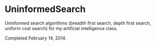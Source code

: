 UninformedSearch
================

Uninformed search algorithms (breadth first search, depth first search, uniform cost search) for my artificial intelligence class.

Completed February 14, 2014.
